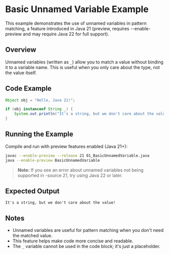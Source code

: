 # Basic Unnamed Variable Example

This example demonstrates the use of unnamed variables in pattern matching, a feature introduced in Java 21 (preview, requires --enable-preview and may require Java 22 for full support).

## Overview

Unnamed variables (written as `_`) allow you to match a value without binding it to a variable name. This is useful when you only care about the type, not the value itself.

## Code Example

```java
Object obj = "Hello, Java 21!";

if (obj instanceof String _) {
    System.out.println("It's a string, but we don't care about the value!");
}
```

## Running the Example

Compile and run with preview features enabled (Java 21+):

```bash
javac --enable-preview --release 21 01_BasicUnnamedVariable.java
java --enable-preview BasicUnnamedVariable
```

> **Note:** If you see an error about unnamed variables not being supported in -source 21, try using Java 22 or later.

## Expected Output

```
It's a string, but we don't care about the value!
```

## Notes

- Unnamed variables are useful for pattern matching when you don't need the matched value.
- This feature helps make code more concise and readable.
- The `_` variable cannot be used in the code block; it's just a placeholder. 